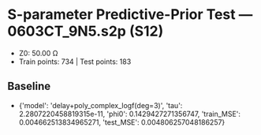 # S-parameter Predictive-Prior Test — 0603CT_9N5.s2p (S12)
- Z0: 50.00 Ω
- Train points: 734  |  Test points: 183

## Baseline
- {'model': 'delay+poly_complex_logf(deg=3)', 'tau': 2.2807220458819315e-11, 'phi0': 0.1429427271356747, 'train_MSE': 0.004662513834965271, 'test_MSE': 0.004806257048186257}